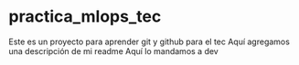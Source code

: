 # practica_mlops_tec
Este es un proyecto para aprender git y github para el tec 
Aquí agregamos una descripción de mi readme
Aquí lo mandamos a dev
